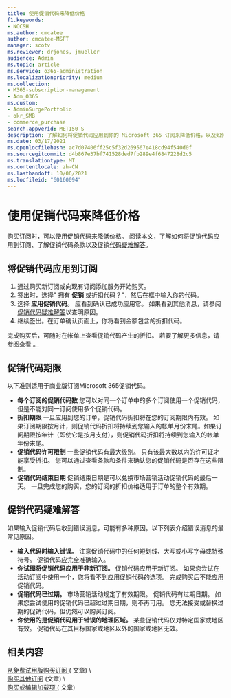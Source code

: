```yaml
---
title: 使用促销代码来降低价格
f1.keywords:
- NOCSH
ms.author: cmcatee
author: cmcatee-MSFT
manager: scotv
ms.reviewer: drjones, jmueller
audience: Admin
ms.topic: article
ms.service: o365-administration
ms.localizationpriority: medium
ms.collection:
- M365-subscription-management
- Adm_O365
ms.custom:
- AdminSurgePortfolio
- okr_SMB
- commerce_purchase
search.appverid: MET150 S
description: 了解如何将促销代码应用到你的 Microsoft 365 订阅来降低价格，以及如何在出现错误时对促销代码进行故障排除。
ms.date: 03/17/2021
ms.openlocfilehash: ac7d07406ff25c5f32d269567e418cd94f540d0f
ms.sourcegitcommit: d4b867e37bf741528ded7fb289e4f6847228d2c5
ms.translationtype: MT
ms.contentlocale: zh-CN
ms.lasthandoff: 10/06/2021
ms.locfileid: "60160094"
---
```

# <a name="use-your-promo-code-to-reduce-price"></a>使用促销代码来降低价格

购买订阅时，可以使用促销代码来降低价格。 阅读本文，了解如何将促销代码应用到订阅、了解促销代码条款以及促销[代码疑难解答](#troubleshooting-promo-codes)。 [](#promo-code-terms)
  
## <a name="apply-a-promo-code-to-your-subscription"></a>将促销代码应用到订阅

1. 通过购买新订阅或向现有订阅添加服务开始购买。
2. 签出时，选择" 拥有 **促销** 或折扣代码？"，然后在框中输入你的代码。
3. 选择 **应用促销代码**。 应看到确认已成功应用它。 如果看到其他消息，请参阅[促销代码疑难解答](#troubleshooting-promo-codes)以查明原因。
4. 继续签出。在订单确认页面上，你将看到金额包含的折扣代码。

完成购买后，可随时在帐单上查看促销代码产生的折扣。 若要了解更多信息，请参阅[查看 。](billing-and-payments/view-your-bill-or-invoice.md)
  
## <a name="promo-code-terms"></a>促销代码期限

以下准则适用于商业版订阅Microsoft 365促销代码。
  
- **每个订阅的促销代码数** 您可以对同一个订单中的多个订阅使用一个促销代码，但是不能对同一订阅使用多个促销代码。
- **折扣期限** 一旦应用到您的订单，促销代码折扣将在您的订阅期限内有效。 如果订阅期限按月计，则促销代码折扣将持续到您输入的帐单月份末尾。如果订阅期限按年计（即使它是按月支付），则促销代码折扣将持续到您输入的帐单年份末尾。
- **促销代码许可限制** 一些促销代码有最大级别。 只有该最大数以内的许可证才能享受折扣。 您可以通过查看条款和条件来确认您的促销代码是否存在这些限制。
- **促销代码结束日期** 促销结束日期是可以兑换市场营销活动促销代码的最后一天。 一旦完成您的购买，您的订阅的折扣价格适用于订单的整个有效期。

## <a name="troubleshooting-promo-codes"></a>促销代码疑难解答

如果输入促销代码后收到错误消息，可能有多种原因。以下列表介绍错误消息的最常见原因。
  
- **输入代码时输入错误。** 注意促销代码中的任何短划线、大写或小写字母或特殊符号。 促销代码应完全准确输入。
- **你试图将促销代码应用于非新订阅。** 促销代码应用于新订阅。 如果您尝试在活动订阅中使用一个，您将看不到应用促销代码的选项。 完成购买后不能应用促销代码。
- **促销代码已过期。** 市场营销活动规定了有效期限。 促销代码有过期日期。 如果您尝试使用的促销代码已超过过期日期，则不再可用。 您无法接受或替换过期的促销代码，但仍然可以购买订阅。
- **你使用的是促销代码用于错误的地理区域。** 某些促销代码仅对特定国家或地区有效。 促销代码在其目标国家或地区以外的国家或地区无效。
  
## <a name="related-content"></a>相关内容

[从免费试用版购买订阅 (](./try-or-buy-microsoft-365.md) 文章) \  
[购买其他订阅](./try-or-buy-microsoft-365.md) (文章) \  
[购买或编辑加载项 (](buy-or-edit-an-add-on.md) 文章) 
